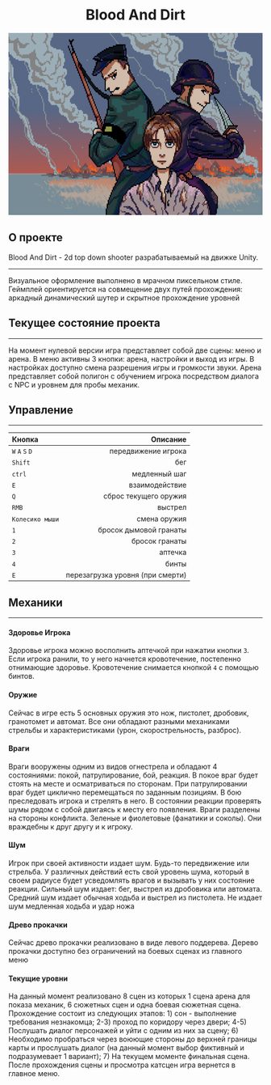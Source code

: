 <h1 align=center> Blood And Dirt </h1>

<p align="center">
<img src=https://github.com/HemulenEXE/Blood-And-Dirt/blob/main/Assets/Resources/Sprites/Logo.png?raw=true
  width=640
  height=360>
</p>

## О проекте

Blood And Dirt - 2d top down shooter разрабатываемый на движке Unity.
***
Визуальное оформление выполнено в мрачном пиксельном стиле. Геймплей ориентируется на совмещение двух путей прохождения: аркадный динамический шутер и скрытное прохождение уровней


## Текущее состояние проекта
***
На момент нулевой версии игра представляет собой две сцены: меню и арена. В меню активны 3 кнопки: арена, настройки и выход из игры. В настройках доступно смена разрешения игры и громкости звуки. Арена представляет собой полигон с обучением игрока посредством диалога с NPC и уровнем для пробы механик.

## Управление
***
|Кнопка | Описание |
:-------|----------:
|```W``` ```A``` ```S``` ```D```|передвижение игрока|
|```Shift```|бег|
|```ctrl```|медленный шаг|
|```E```|взаимодействие|
|```Q```|сброс текущего оружия|
|```RMB```|выстрел|
|```Колесико мыши```| смена оружия|
|```1```|бросок дымовой гранаты|
|```2```|бросок гранаты|
|```3```|аптечка|
|```4```|бинты|
|```E```|перезагрузка уровня (при смерти)|


## Механики
***
#### Здоровье Игрока
Здоровье игрока можно восполнить аптечкой при нажатии кнопки ```3```. Если  игрока ранили, то у него начнется кровотечение, постепенно отнимающие здоровье. Кровотечение снимается кнопкой ```4``` с помощью бинтов.
#### Оружие
Сейчас в игре есть 5 основных оружия это нож, пистолет, дробовик, гранотомет и автомат. Все они обладают разными механиками стрельбы и характеристиками (урон, скорострельность, разброс).
#### Враги
Враги вооружены одним из видов огнестрела и обладают 4 состояниями: покой, патрулирование, бой, реакция. В покое враг будет стоять на месте и осматриваться по сторонам. При патрулировании враг будет циклично перемещаться по заданным позициям. В бою преследовать игрока и стрелять в него. В состоянии реакции проверять шумы рядом с собой двигаясь к месту его появления. Враги разделены на стороны конфликта. Зеленые и фиолетовые (фанатики и соколы). Они враждебны к друг другу и к игроку.
#### Шум
Игрок при своей активности издает шум. Будь-то передвижение или стрельба. У различных действий есть свой уровень шума, который в своем радиусе будет усведомлять врагов и вызывать у них состояние реакции. Сильный шум издает: бег, выстрел из дробовика или автомата. Средний шум издает обычная ходьба и выстрел из пистолета. Не издает шум медленная ходьба и удар ножа

#### Древо прокачки
Сейчас древо прокачки реализовано в виде левого поддерева. Дерево прокачки доступно без ограничений на боевых сценах из главного меню

#### Текущие уровни
На данный момент реализовано 8 сцен из которых 1 сцена арена для показа механик, 6 сюжетных сцен и одна боевая сюжетная сцена. Прохождение состоит из следующих этапов: 1) сон - выполнение требования незнакомца; 2-3) проход по коридору через двери; 4-5) Послушать диалог персонажей и уйти с одним из них за сцену; 6) Необходимо пробраться через воюющие стороны до верхней границы карты и прослушать диалог (на данный момент выбор фиктивный и подразумевает 1 вариант); 7) На текущем моменте финальная сцена. После прохождения сцены и просмотра катсцен игра вернется в главное меню.
